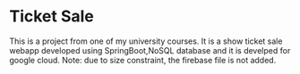 # Ticket Sale

This is a project from one of my university courses. It is a show ticket sale webapp developed using SpringBoot,NoSQL database and it is develped for google cloud.  Note: due to size constraint, the firebase file is not added.
